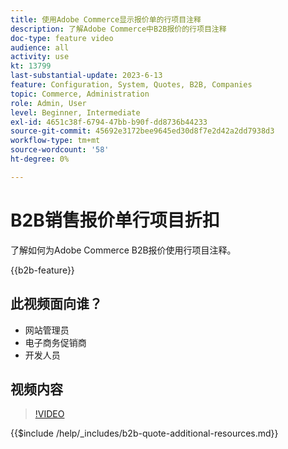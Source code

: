 ```yaml
---
title: 使用Adobe Commerce显示报价单的行项目注释
description: 了解Adobe Commerce中B2B报价的行项目注释
doc-type: feature video
audience: all
activity: use
kt: 13799
last-substantial-update: 2023-6-13
feature: Configuration, System, Quotes, B2B, Companies
topic: Commerce, Administration
role: Admin, User
level: Beginner, Intermediate
exl-id: 4651c38f-6794-47bb-b90f-dd8736b44233
source-git-commit: 45692e3172bee9645ed30d8f7e2d42a2dd7938d3
workflow-type: tm+mt
source-wordcount: '58'
ht-degree: 0%

---
```


# B2B销售报价单行项目折扣

了解如何为Adobe Commerce B2B报价使用行项目注释。

{{b2b-feature}}

## 此视频面向谁？

- 网站管理员
- 电子商务促销商
- 开发人员

## 视频内容

>[!VIDEO](https://video.tv.adobe.com/v/3420417?learn=on)

{{$include /help/_includes/b2b-quote-additional-resources.md}}
